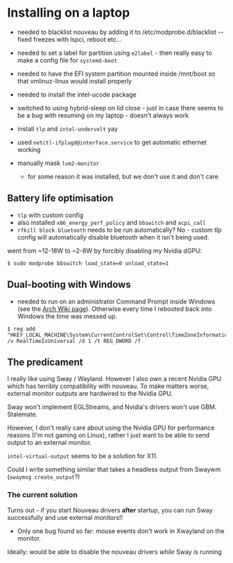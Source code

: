 # Installing on a laptop

- needed to blacklist nouveau by adding it to /etc/modprobe.d/blacklist -- fixed
  freezes with lspci, reboot etc...
- needed to set a label for partition using `e2label` - then really easy to make
  a config file for `systemd-boot`
- needed to have the EFI system partition mounted inside /mnt/boot so that
  vmlinuz-linux would install properly
- needed to install the intel-ucode package
- switched to using hybrid-sleep on lid close - just in case there seems to be a
  bug with resuming on my laptop - doesn't always work
- install `tlp` and `intel-undervolt` yay

- used `netctl-ifplugd@interface.service` to get automatic ethernet working
- manually mask `lvm2-monitor`
    - for some reason it was installed, but we don't use it and don't care

## Battery life optimisation

- `tlp` with custom config
- also installed `x86_energy_perf_policy` and `bbswitch` and `acpi_call`
- `rfkill block bluetooth` needs to be run automatically? No - custom tlp config will automatically disable bluetooth when it isn't being used.

went from ~12-18W to ~2-8W by forcibly disabling my Nvidia dGPU:

```shell
$ sudo modprobe bbswitch load_state=0 unload_state=1
```

## Dual-booting with Windows
- needed to run on an administrator Command Prompt inside Windows (see the [Arch Wiki page](https://wiki.archlinux.org/index.php/System_time)). Otherwise every time I rebooted back into Windows the time was messed up.

```shell
$ reg add "HKEY_LOCAL_MACHINE\System\CurrentControlSet\Control\TimeZoneInformation" /v RealTimeIsUniversal /d 1 /t REG_DWORD /f
```

## The predicament

I really like using Sway / Wayland. However I also own a recent Nvidia GPU which has terribly compatibility with nouveau. To make matters worse, external monitor outputs are hardwired to the Nvidia GPU.

Sway won't implement EGLStreams, and Nvidia's drivers won't use GBM. Stalemate.

However, I don't really care about using the Nvidia GPU for performance reasons (I'm not gaming on Linux), rather I just want to be able to send output to an external monitor.

`intel-virtual-output` seems to be a solution for X11.

Could I write something similar that takes a headless output from Swaywm (`swaymsg create_output`?)

### The current solution

Turns out - if you start Nouveau drivers **after** startup, you can run Sway successfully and use external monitors!!

- Only one bug found so far: mouse events don't work in Xwayland on the monitor.

Ideally: would be able to disable the nouveau drivers *while* Sway is running